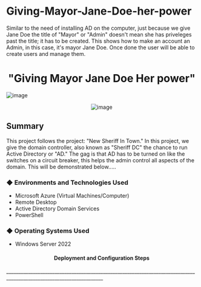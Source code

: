 # Giving-Mayor-Jane-Doe-her-power
Similar to the need of installing AD on the computer, just because we give Jane Doe the title of "Mayor" or "Admin" doesn't mean she has priveleges past the title; it has to be created. This shows how to make an account an Admin, in this case, it's mayor Jane Doe. Once done the user will be able  to create users and manage them. 


 <h1 align="center">"Giving Mayor Jane Doe Her power"</h1> 

![image](https://github.com/user-attachments/assets/f6d55893-cd4d-4096-b8d0-510e1b83210e)

<p align="center">
  <img src="https://github.com/user-attachments/assets/f6d55893-cd4d-4096-b8d0-510e1b83210e" alt="image">
</p>





<h2>Summary</h2
____________________________________________________________________  
  
 This project follows the project: "New Sheriff In Town."  In this project, we give the domain controller, also known as "Sheriff DC" the chance to run Active Directory or "AD." The gag is that AD has to be turned on like the switches on a circuit breaker, this helps the admin control all aspects of the domain. This will be demonstrated below.....

<h3>&#9670; Environments and Technologies Used</h3> 

 - Microsoft Azure (Virtual Machines/Computer)
 - Remote Desktop
 - Active Directory Domain Services
 - PowerShell 

<h3>&#9670; Operating Systems Used</h3>

 - Windows Server 2022


<h4 align="center">Deployment and Configuration Steps</h4>
______________________________________________________________________________________________________________________
